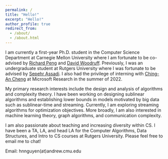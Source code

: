 ```yaml
---
permalink: /
title: "Hello!"
excerpt: "Hello!"
author_profile: true
redirect_from: 
  - /about/
  - /about.html
---
```

I am currently a first-year Ph.D. student in the Computer Science Department at Carnegie Mellon University where I am fortunate to be co-advised by [Richard Peng](https://www.cs.cmu.edu/~yangp/) and [David Woodruff](http://www.cs.cmu.edu/~dwoodruf/). Previously, I was an undergraduate student at Rutgers University where I was fortunate to be advised by [Sepehr Assadi](https://sepehr.assadi.info/). I also had the privilege of interning with [Ching-An Cheng](https://www.chinganc.com/) at Microsoft Research in the summer of 2022. 

My primary research interests include the design and analysis of algorithms and complexity theory. I have been working on designing sublinear algorithms and establishing lower bounds in models motivated by big data such as sublinear-time and streaming. Currently, I am exploring streaming algorithms for optimization objectives. More broadly, I am also interested in machine learning theory, graph algorithms, and communication complexity.

I am also passionate about teaching and increasing diversity within CS. I have been a TA, LA, and head LA for the Computer Algorithms, Data Structures, and Intro to CS courses at Rutgers University. Please feel free to email me to chat! 

Email: hnnguyen(at)andrew.cmu.edu